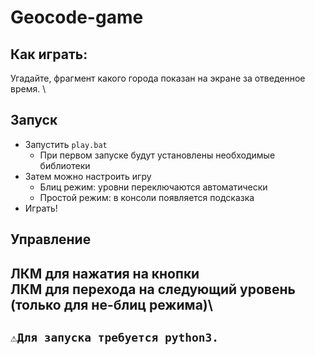 # Geocode-game
## Как играть:
Угадайте, фрагмент какого города показан на экране за отведенное время. \
## Запуск
- Запустить ```play.bat```
  - При первом запуске будут установлены необходимые библиотеки
- Затем можно настроить игру
  - Блиц режим: уровни переключаются автоматически
  - Простой режим: в консоли появляется подсказка
- Играть!
## Управление
ЛКМ для нажатия на кнопки\
ЛКМ для перехода на следующий уровень (только для не-блиц режима)\
------
## ```⚠️Для запуска требуется python3.```